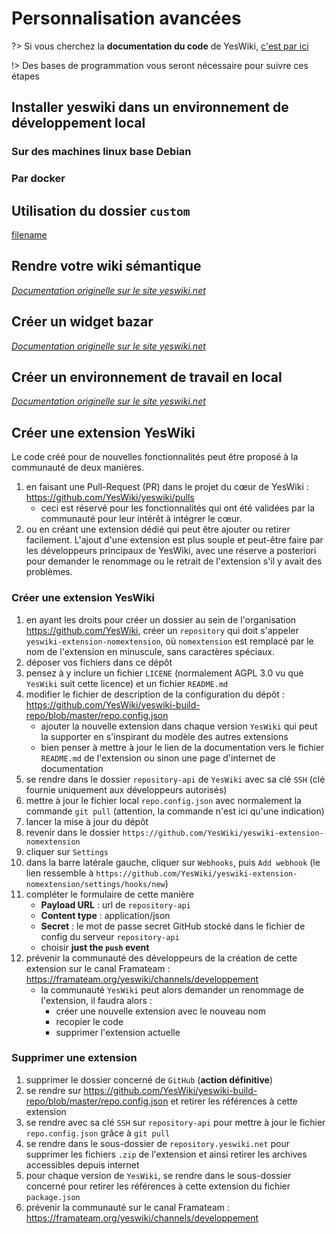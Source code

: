 # Personnalisation avancées

?> Si vous cherchez la **documentation du code** de YesWiki, [c'est par ici](/docs/code/README.md)

!> Des bases de programmation vous seront nécessaire pour suivre ces étapes

## Installer yeswiki dans un environnement de développement local
### Sur des machines linux base Debian
### Par docker

## Utilisation du dossier `custom`

[filename](../en/custom-folder.md ':include')

<!-- ### Créer un champ bazar custom

_[Documentation originelle sur le site yeswiki.net](https://yeswiki.net/?TutorielCreerUnChampBazarCustom "Tutoriel - Créer un champ bazar custom")_

 1. choisir dans le dossier `tools/bazar/fields`, un champ modèle qui ressemble au champ personnalisé (par exemple `DateField.php`)
 2. Le copier dans le dossier `custom/fields`
    - conserver son nom si on veut remplacer le champ d'origine
    - le renommer si on ne veut pas remplacer le champ d'origine (veuillez à renommer le nom de la classe dans le fichier en remplaçant `class DateField ` par `class NomFichier`)
 3. remplacer `namespace YesWiki\Bazar\Field;` dans le fichier par `namespace YesWiki\Custom\Field;`
 4. paramétrer l'héritage :
    - si on garde `extends BazarField`, bien s'assurer qu'il y a `use YesWiki\Bazar\Field\BazarField;` dans le fichier
    - si on veut hériter d'une autre classe écrire `extends OtherField` et bien s'assurer que le fichier possède ceci : `use YesWiki\Bazar\Field\OtherField;`
    - enfin, lors du remplacement d'un champ du cœur, il est conseillé de faire un héritage à partir du champ d'origine. Dans notre exemple ça donnerait :


    use YesWiki\Bazar\Field\DateField as CoreDateField;
    
    class DateField extends CoreDateField
    {
        // ....
 5. mettre à jour la déclaration du nom de champ associé dans l'en-tête `@Field({"nompossible1", "nompossible2", "nompossible3"})`
 6. une fois le code prêt, il est alors possible de définir un champ custom dans le constructeur graphique de formulaire.

### Ajouter un nouveau composant à `actions-builder`

 1. choisir un composant dans le dossier `tools/aceditor/presentation/javascripts/components` qui ressemble au composant personnalisé recherché (par exemple `InputGeo.js`)
 2. Le copier dans le dossier `custom/javascripts/components/actions-builder`
    - conserver son nom si on veut remplacer le champ d'origine
    - le renommer si on ne veut pas remplacer le champ d'origine 
 3. faire attention à mettre à jour les chemins relatifs pour les imports (exemple : `import InputMultiInput from '../../../../tools/aceditor/presentation/javascripts/components/InputMultiInput.js'`)
 4. pour l'utiliser, définir dans le fichier `.yaml` associé à actions builder pour la partie voulue le type qui va bien.
   - si le fichier s'appelle `InputNomInput.js`, alors il faut taper dans le fichier `.yaml` : `type: nom-input`
   - si le fichier s'appelle `InputGeo.js`, il faut taper `type: geo` -->

## Rendre votre wiki sémantique

_[Documentation originelle sur le site yeswiki.net](https://yeswiki.net/?RendreYeswikiSemantique "Tutoriel - Rendre votre wiki sémantique")_

## Créer un widget bazar

_[Documentation originelle sur le site yeswiki.net](https://yeswiki.net/?BazarWidget "Tutoriel - Créer widget bazar")_

## Créer un environnement de travail en local

_[Documentation originelle sur le site yeswiki.net](https://yeswiki.net/?PageConfiglocal "Tutoriel - Créer un environnement de dév en local")_

## Créer une extension YesWiki

Le code créé pour de nouvelles fonctionnalités peut être proposé à la communauté de deux manières.

  1. en faisant une Pull-Request (PR) dans le projet du cœur de YesWiki : https://github.com/YesWiki/yeswiki/pulls
     - ceci est réservé pour les fonctionnalités qui ont été validées par la communauté pour leur intérêt à intégrer le cœur.
  2. ou en créant une extension dédié qui peut être ajouter ou retirer facilement. L'ajout d'une extension est plus souple et peut-être faire par les développeurs principaux de YesWiki, avec une réserve a posteriori pour demander le renommage ou le retrait de l'extension s'il y avait des problèmes.

### Créer une extension YesWiki

 1. en ayant les droits pour créer un dossier au sein de l'organisation https://github.com/YesWiki, créer un `repository` qui doit s'appeler `yeswiki-extension-nomextension`, où `nomextension` est remplacé par le nom de l'extension en minuscule, sans caractères spéciaux.
 2. déposer vos fichiers dans ce dépôt
 3. pensez à y inclure un fichier `LICENE` (normalement AGPL 3.0 vu que `YesWiki` suit cette licence) et un fichier `README.md`
 4. modifier le fichier de description de la configuration du dépôt : https://github.com/YesWiki/yeswiki-build-repo/blob/master/repo.config.json
    - ajouter la nouvelle extension dans chaque version `YesWiki` qui peut la supporter en s'inspirant du modèle des autres extensions
    - bien penser à mettre à jour le lien de la documentation vers le fichier `README.md` de l'extension ou sinon une page d'internet de documentation
 5. se rendre dans le dossier `repository-api` de `YesWiki` avec sa clé `SSH` (clé fournie uniquement aux développeurs autorisés)
 6. mettre à jour le fichier local `repo.config.json` avec normalement la commande `git pull` (attention, la commande n'est ici qu'une indication)
 7. lancer la mise à jour du dépôt
 8. revenir dans le dossier `https://github.com/YesWiki/yeswiki-extension-nomextension`
 9. cliquer sur `Settings`
 10. dans la barre latérale gauche, cliquer sur `Webhooks`, puis `Add webhook` (le lien ressemble à `https://github.com/YesWiki/yeswiki-extension-nomextension/settings/hooks/new`)
 11. compléter le formulaire de cette manière
     - **Payload URL** : url de `repository-api`
     - **Content type** : application/json
     - **Secret** : le mot de passe secret GitHub stocké dans le fichier de config du serveur `repository-api`
     - choisir **just the `push` event**
 12. prévenir la communauté des développeurs de la création de cette extension sur le canal Framateam : https://framateam.org/yeswiki/channels/developpement
     - la communauté `YesWiki` peut alors demander un renommage de l'extension, il faudra alors :
       - créer une nouvelle extension avec le nouveau nom
       - recopier le code
       - supprimer l'extension actuelle

### Supprimer une extension

 1. supprimer le dossier concerné de `GitHub` (**action définitive**)
 2. se rendre sur https://github.com/YesWiki/yeswiki-build-repo/blob/master/repo.config.json et retirer les références à cette extension
 3. se rendre avec sa clé `SSH` sur `repository-api` pour mettre à jour le fichier `repo.config.json` grâce à `git pull`
 4. se rendre dans le sous-dossier de `repository.yeswiki.net` pour supprimer les fichiers `.zip` de l'extension et ainsi retirer les archives accessibles depuis internet
 5. pour chaque version de `YesWiki`, se rendre dans le sous-dossier concerné pour retirer les références à cette extension du fichier `package.json`
 6. prévenir la communauté sur le canal Framateam : https://framateam.org/yeswiki/channels/developpement
